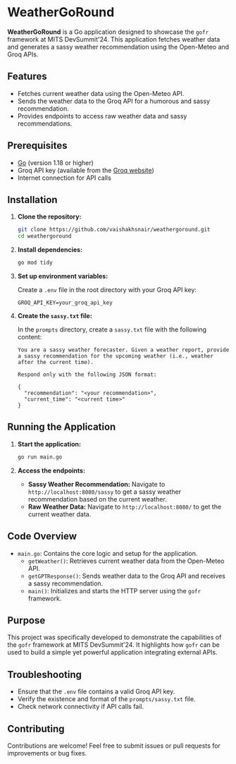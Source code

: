 # WeatherGoRound

**WeatherGoRound** is a Go application designed to showcase the `gofr` framework at MITS DevSummit'24. This application fetches weather data and generates a sassy weather recommendation using the Open-Meteo and Groq APIs.

## Features

- Fetches current weather data using the Open-Meteo API.
- Sends the weather data to the Groq API for a humorous and sassy recommendation.
- Provides endpoints to access raw weather data and sassy recommendations.

## Prerequisites

- [Go](https://golang.org/dl/) (version 1.18 or higher)
- Groq API key (available from the [Groq website](https://groq.com/))
- Internet connection for API calls

## Installation

1. **Clone the repository:**

   ```sh
   git clone https://github.com/vaishakhsnair/weathergoround.git
   cd weathergoround
   ```

2. **Install dependencies:**

   ```sh
   go mod tidy
   ```

3. **Set up environment variables:**

   Create a `.env` file in the root directory with your Groq API key:

   ```
   GROQ_API_KEY=your_groq_api_key
   ```

4. **Create the `sassy.txt` file:**

   In the `prompts` directory, create a `sassy.txt` file with the following content:

   ```
   You are a sassy weather forecaster. Given a weather report, provide a sassy recommendation for the upcoming weather (i.e., weather after the current time).

   Respond only with the following JSON format:

   {
     "recommendation": "<your recommendation>",
     "current_time": "<current time>"
   }
   ```

## Running the Application

1. **Start the application:**

   ```sh
   go run main.go
   ```

2. **Access the endpoints:**

   - **Sassy Weather Recommendation:** Navigate to `http://localhost:8080/sassy` to get a sassy weather recommendation based on the current weather.
   - **Raw Weather Data:** Navigate to `http://localhost:8080/` to get the current weather data.

## Code Overview

- `main.go`: Contains the core logic and setup for the application.
  - `getWeather()`: Retrieves current weather data from the Open-Meteo API.
  - `getGPTResponse()`: Sends weather data to the Groq API and receives a sassy recommendation.
  - `main()`: Initializes and starts the HTTP server using the `gofr` framework.

## Purpose

This project was specifically developed to demonstrate the capabilities of the `gofr` framework at MITS DevSummit'24. It highlights how `gofr` can be used to build a simple yet powerful application integrating external APIs.

## Troubleshooting

- Ensure that the `.env` file contains a valid Groq API key.
- Verify the existence and format of the `prompts/sassy.txt` file.
- Check network connectivity if API calls fail.

## Contributing

Contributions are welcome! Feel free to submit issues or pull requests for improvements or bug fixes.

